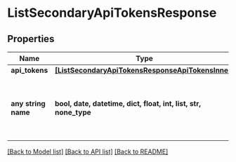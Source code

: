 # ListSecondaryApiTokensResponse


## Properties
Name | Type | Description | Notes
------------ | ------------- | ------------- | -------------
**api_tokens** | [**[ListSecondaryApiTokensResponseApiTokensInner]**](ListSecondaryApiTokensResponseApiTokensInner.md) |  | [optional] 
**any string name** | **bool, date, datetime, dict, float, int, list, str, none_type** | any string name can be used but the value must be the correct type | [optional]

[[Back to Model list]](../README.md#documentation-for-models) [[Back to API list]](../README.md#documentation-for-api-endpoints) [[Back to README]](../README.md)


